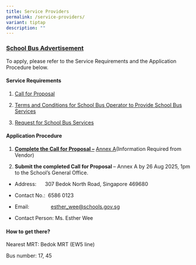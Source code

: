 ```yaml
---
title: Service Providers
permalink: /service-providers/
variant: tiptap
description: ""
---
```

<h3><strong><u>School Bus Advertisement</u></strong></h3>
<p>To apply, please refer to the Service Requirements and the Application
Procedure below.</p>
<p></p>
<h4><strong>Service Requirements</strong></h4>
<ol data-tight="true" class="tight">
<li>
<p><a href="/files/Fengshan Document Links/Service Providers/1_call for proposal .pdf" rel="noopener noreferrer nofollow" target="_blank">Call for Proposal</a>
</p>
</li>
<li>
<p><a href="/files/Fengshan Document Links/Service Providers/3_terms and conditions for school bus operator .pdf" rel="noopener noreferrer nofollow" target="_blank">Terms and Conditions for School Bus Operator to Provide School Bus Services</a>
</p>
</li>
<li>
<p><a href="/files/Fengshan Document Links/Service Providers/4_request for school bus services .pdf" rel="noopener noreferrer nofollow" target="_blank">Request for School Bus Services</a>
</p>
<p></p>
</li>
</ol>
<h4><strong>Application Procedure</strong></h4>
<ol data-tight="true" class="tight">
<li>
<p><strong><a href="/files/Fengshan Document Links/Service Providers/2_information required from vendor.pdf" rel="noopener noreferrer nofollow" target="_blank">Complete the Call for Proposal –</a></strong>
<a href="/files/Fengshan Document Links/Service Providers/2_information required from vendor.pdf" rel="noopener noreferrer nofollow" target="_blank">Annex A</a>(Information Required from Vendor)</p>
</li>
<li>
<p><strong>Submit the completed Call for Proposal </strong>– Annex A by 26
Aug 2025, 1pm to the School’s General Office.</p>
</li>
</ol>
<p></p>
<ul data-tight="true" class="tight">
<li>
<p>Address: &nbsp;&nbsp;&nbsp;&nbsp; 307 Bedok North Road, Singapore 469680</p>
</li>
<li>
<p>Contact No.: &nbsp;6586 0123</p>
</li>
<li>
<p>Email: &nbsp;&nbsp;&nbsp;&nbsp;&nbsp;&nbsp;&nbsp;&nbsp;&nbsp;&nbsp;&nbsp;&nbsp;&nbsp;
<a href="mailto:esther_wee@schools.gov.sg" rel="noopener noreferrer nofollow" target="_blank">esther_wee@schools.gov.sg</a>&nbsp;&nbsp;&nbsp;&nbsp;&nbsp;</p>
</li>
<li>
<p>Contact Person: Ms. Esther Wee</p>
</li>
</ul>
<p></p>
<h4><strong>How to get there?</strong></h4>
<p>Nearest MRT: Bedok MRT (EW5 line)</p>
<p>Bus number: 17, 45</p>
<p></p>